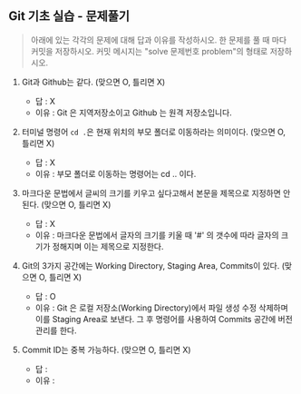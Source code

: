 ## Git 기초 실습 - 문제풀기

> 아래에 있는 각각의 문제에 대해 답과 이유를 작성하시오.
> 한 문제를 풀 때 마다 커밋을 저장하시오. 커밋 메시지는 "solve 문제번호 problem"의 형태로 저장하시오.



1. Git과 Github는 같다. (맞으면 O, 틀리면 X)

   - 답 : X
   - 이유 : Git 은 지역저장소이고 Github 는 원격 저장소입니다. 

   

2. 터미널 명령어 `cd .`은 현재 위치의 부모 폴더로 이동하라는 의미이다. (맞으면 O, 틀리면 X)

   - 답 : X
   - 이유 : 부모 폴더로 이동하는 명령어는 cd .. 이다.



3. 마크다운 문법에서 글씨의 크기를 키우고 싶다고해서 본문을 제목으로 지정하면 안된다. (맞으면 O, 틀리면 X)
   - 답 : X
   - 이유 : 마크다운 문법에서 글자의 크기를 키울 때 '#' 의 갯수에 따라 글자의 크기가 정해지며 이는 제목으로 지정한다.



4. Git의 3가지 공간에는 Working Directory, Staging Area, Commits이 있다. (맞으면 O, 틀리면 X)
   - 답 : O
   - 이유 : Git 은 로컬 저장소(Working Directory)에서 파일 생성 수정 삭제하며 이를 Staging Area로 보낸다. 그 후 명령어를 사용하여 Commits 공간에 버전관리를 한다.



5. Commit ID는 중복 가능하다. (맞으면 O, 틀리면 X)
   - 답 :
   - 이유 :